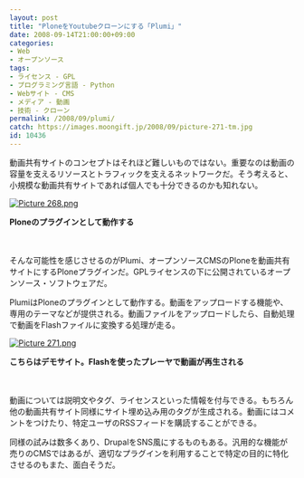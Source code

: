```yaml
---
layout: post
title: "PloneをYoutubeクローンにする「Plumi」"
date: 2008-09-14T21:00:00+09:00
categories:
- Web
- オープンソース
tags: 
- ライセンス - GPL
- プログラミング言語 - Python
- Webサイト - CMS
- メディア - 動画
- 技術 - クローン
permalink: /2008/09/plumi/
catch: https://images.moongift.jp/2008/09/picture-271-tm.jpg
id: 10436
---
```

動画共有サイトのコンセプトはそれほど難しいものではない。重要なのは動画の容量を支えるリソースとトラフィックを支えるネットワークだ。そう考えると、小規模な動画共有サイトであれば個人でも十分できるのかも知れない。

  

[![Picture 268.png](https://images.moongift.jp/2008/09/picture-268-tm.jpg)](https://images.moongift.jp/2008/09/picture-268.jpg)  
  
**Ploneのプラグインとして動作する**

  

　

  

そんな可能性を感じさせるのがPlumi、オープンソースCMSのPloneを動画共有サイトにするPloneプラグインだ。GPLライセンスの下に公開されているオープンソース・ソフトウェアだ。

  
  
<!--more-->  

PlumiはPloneのプラグインとして動作する。動画をアップロードする機能や、専用のテーマなどが提供される。動画ファイルをアップロードしたら、自動処理で動画をFlashファイルに変換する処理が走る。

  

[![Picture 271.png](https://images.moongift.jp/2008/09/picture-271-tm.jpg)](https://images.moongift.jp/2008/09/picture-271.jpg)  
  
**こちらはデモサイト。Flashを使ったプレーヤで動画が再生される**

  

　

  

動画については説明文やタグ、ライセンスといった情報を付与できる。もちろん他の動画共有サイト同様にサイト埋め込み用のタグが生成される。動画にはコメントをつけたり、特定ユーザのRSSフィードを購読することができる。

  

同様の試みは数多くあり、DrupalをSNS風にするものもある。汎用的な機能が売りのCMSではあるが、適切なプラグインを利用することで特定の目的に特化させるのもまた、面白そうだ。

  

　

  
